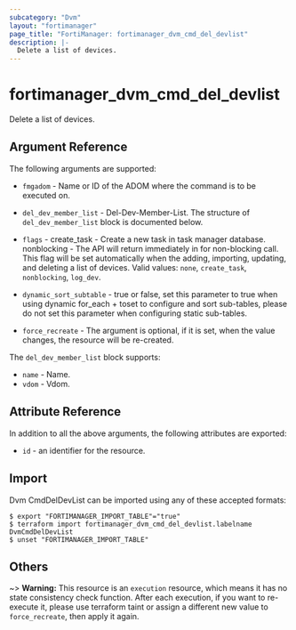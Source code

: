 ```yaml
---
subcategory: "Dvm"
layout: "fortimanager"
page_title: "FortiManager: fortimanager_dvm_cmd_del_devlist"
description: |-
  Delete a list of devices.
---
```


# fortimanager_dvm_cmd_del_devlist
Delete a list of devices.

## Argument Reference


The following arguments are supported:


* `fmgadom` - Name or ID of the ADOM where the command is to be executed on.
* `del_dev_member_list` - Del-Dev-Member-List. The structure of `del_dev_member_list` block is documented below.
* `flags` - create_task - Create a new task in task manager database. nonblocking - The API will return immediately in for non-blocking call. This flag will be set automatically when the adding, importing, updating, and deleting a list of devices. Valid values: `none`, `create_task`, `nonblocking`, `log_dev`.

* `dynamic_sort_subtable` - true or false, set this parameter to true when using dynamic for_each + toset to configure and sort sub-tables, please do not set this parameter when configuring static sub-tables.
* `force_recreate` - The argument is optional, if it is set, when the value changes, the resource will be re-created.

The `del_dev_member_list` block supports:

* `name` - Name.
* `vdom` - Vdom.


## Attribute Reference

In addition to all the above arguments, the following attributes are exported:
* `id` - an identifier for the resource.

## Import

Dvm CmdDelDevList can be imported using any of these accepted formats:
```
$ export "FORTIMANAGER_IMPORT_TABLE"="true"
$ terraform import fortimanager_dvm_cmd_del_devlist.labelname DvmCmdDelDevList
$ unset "FORTIMANAGER_IMPORT_TABLE"
```

## Others

~> **Warning:** This resource is an `execution` resource, which means it has no state consistency check function. After each execution, if you want to re-execute it, please use terraform taint or assign a different new value to `force_recreate`, then apply it again.

